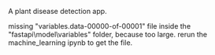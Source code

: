 A plant disease detection app.


missing "variables.data-00000-of-00001" file inside the "fastapi\model\variables" folder, because too large.
rerun the machine_learning ipynb to get the file.
